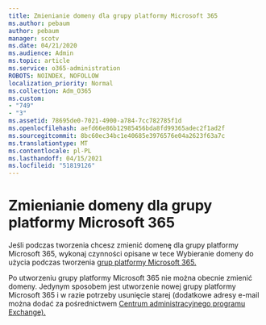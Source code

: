 ```yaml
---
title: Zmienianie domeny dla grupy platformy Microsoft 365
ms.author: pebaum
author: pebaum
manager: scotv
ms.date: 04/21/2020
ms.audience: Admin
ms.topic: article
ms.service: o365-administration
ROBOTS: NOINDEX, NOFOLLOW
localization_priority: Normal
ms.collection: Adm_O365
ms.custom:
- "749"
- "3"
ms.assetid: 78695de0-7021-4900-a784-7cc782785f1d
ms.openlocfilehash: aefd66e86b12985456bda8fd99365adec2f1ad2f
ms.sourcegitcommit: 8bc60ec34bc1e40685e3976576e04a2623f63a7c
ms.translationtype: MT
ms.contentlocale: pl-PL
ms.lasthandoff: 04/15/2021
ms.locfileid: "51819126"
---
```

# <a name="change-the-domain-for-microsoft-365-group"></a>Zmienianie domeny dla grupy platformy Microsoft 365

Jeśli podczas tworzenia chcesz zmienić domenę dla grupy platformy Microsoft 365, wykonaj czynności opisane w tece Wybieranie domeny do użycia podczas tworzenia [grup platformy Microsoft 365.](https://docs.microsoft.com/microsoft-365/admin/create-groups/choose-domain-to-create-groups)
  
Po utworzeniu grupy platformy Microsoft 365 nie można obecnie zmienić domeny. Jedynym sposobem jest utworzenie nowej grupy platformy Microsoft 365 i w razie potrzeby usunięcie starej (dodatkowe adresy e-mail można dodać za pośrednictwem [Centrum administracyjnego programu Exchange).](https://outlook.office365.com/ecp.aspx)